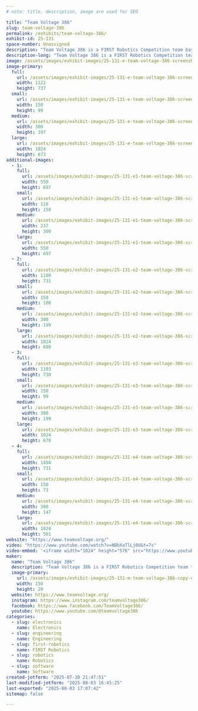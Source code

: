 ```yaml
---
# note: title, description, image are used for SEO

title: "Team Voltage 386"
slug: team-voltage-386
permalink: /exhibits/team-voltage-386/
exhibit-id: 25-131
space-number: Unassigned
description: "Team Voltage 386 is a FIRST Robotics Competition team based out of Melbourne, FL."
description-long: "Team Voltage 386 is a FIRST Robotics Competition team that teaches high school students mechanical, electrical, software, and business skills. Our goal is to inspire the next generation of student leaders through our mentorship and outreach with science, technology, engineering, art, and math principles."
image: /assets/images/exhibit-images/25-131-e-team-voltage-386-screenshot-2025-07-30-210922-300x197.png
image-primary: 
  full:
    url: /assets/images/exhibit-images/25-131-e-team-voltage-386-screenshot-2025-07-30-210922-full.png
    width: 1122
    height: 737
  small:
    url: /assets/images/exhibit-images/25-131-e-team-voltage-386-screenshot-2025-07-30-210922-150x99.png
    width: 150
    height: 99
  medium:
    url: /assets/images/exhibit-images/25-131-e-team-voltage-386-screenshot-2025-07-30-210922-300x197.png
    width: 300
    height: 197
  large:
    url: /assets/images/exhibit-images/25-131-e-team-voltage-386-screenshot-2025-07-30-210922-1024x673.png
    width: 1024
    height: 673
additional-images: 
  - 1:
    full:
      url: /assets/images/exhibit-images/25-131-e1-team-voltage-386-screenshot-2025-07-30-211323-full.png
      width: 550
      height: 697
    small:
      url: /assets/images/exhibit-images/25-131-e1-team-voltage-386-screenshot-2025-07-30-211323-118x150.png
      width: 118
      height: 150
    medium:
      url: /assets/images/exhibit-images/25-131-e1-team-voltage-386-screenshot-2025-07-30-211323-237x300.png
      width: 237
      height: 300
    large:
      url: /assets/images/exhibit-images/25-131-e1-team-voltage-386-screenshot-2025-07-30-211323-550x697.png
      width: 550
      height: 697
  - 2:
    full:
      url: /assets/images/exhibit-images/25-131-e2-team-voltage-386-screenshot-2025-07-30-211150-full.png
      width: 1100
      height: 731
    small:
      url: /assets/images/exhibit-images/25-131-e2-team-voltage-386-screenshot-2025-07-30-211150-150x100.png
      width: 150
      height: 100
    medium:
      url: /assets/images/exhibit-images/25-131-e2-team-voltage-386-screenshot-2025-07-30-211150-300x199.png
      width: 300
      height: 199
    large:
      url: /assets/images/exhibit-images/25-131-e2-team-voltage-386-screenshot-2025-07-30-211150-1024x680.png
      width: 1024
      height: 680
  - 3:
    full:
      url: /assets/images/exhibit-images/25-131-e3-team-voltage-386-screenshot-2025-07-30-211001-full.png
      width: 1103
      height: 730
    small:
      url: /assets/images/exhibit-images/25-131-e3-team-voltage-386-screenshot-2025-07-30-211001-150x99.png
      width: 150
      height: 99
    medium:
      url: /assets/images/exhibit-images/25-131-e3-team-voltage-386-screenshot-2025-07-30-211001-300x199.png
      width: 300
      height: 199
    large:
      url: /assets/images/exhibit-images/25-131-e3-team-voltage-386-screenshot-2025-07-30-211001-1024x678.png
      width: 1024
      height: 678
  - 4:
    full:
      url: /assets/images/exhibit-images/25-131-e4-team-voltage-386-screenshot-2025-07-30-211052-full.png
      width: 1494
      height: 731
    small:
      url: /assets/images/exhibit-images/25-131-e4-team-voltage-386-screenshot-2025-07-30-211052-150x73.png
      width: 150
      height: 73
    medium:
      url: /assets/images/exhibit-images/25-131-e4-team-voltage-386-screenshot-2025-07-30-211052-300x147.png
      width: 300
      height: 147
    large:
      url: /assets/images/exhibit-images/25-131-e4-team-voltage-386-screenshot-2025-07-30-211052-1024x501.png
      width: 1024
      height: 501
website: "https://www.teamvoltage.org/"
video: "https://www.youtube.com/watch?v=NBbXaTlLj0U&t=7s"
video-embed: '<iframe width="1024" height="576" src="https://www.youtube.com/embed/NBbXaTlLj0U?feature=oembed" frameborder="0" allow="accelerometer; autoplay; clipboard-write; encrypted-media; gyroscope; picture-in-picture; web-share" referrerpolicy="strict-origin-when-cross-origin" allowfullscreen title="FRC Team Voltage 386 - 2025 Impact Award Video"></iframe>'
maker: 
  name: "Team Voltage 386"
  description: "Team Voltage 386 is a FIRST Robotics Competition team that teaches high school students mechanical, electrical, software, and business skills. Our goal is to inspire the next generation of student leaders through our mentorship and outreach with science, technology, engineering, art, and math principles."
  image-primary:
    url: /assets/images/exhibit-images/25-131-m-team-voltage-386-copy-of-logo-that-doesn-t-kill-computers-150x29.png
    width: 150
    height: 29
  website: https://www.teamvoltage.org/
  instagram: https://www.instagram.com/teamvoltage386/
  facebook: https://www.facebook.com/TeamVoltage386/
  youtube: https://www.youtube.com/@teamvoltage386
categories: 
  - slug: electronics
    name: Electronics
  - slug: engineering
    name: Engineering
  - slug: first-robotics
    name: FIRST Robotics
  - slug: robotics
    name: Robotics
  - slug: software
    name: Software
created-jotform: "2025-07-30 21:47:51"
last-modified-jotform: "2025-08-03 16:45:25"
last-exported: "2025-08-03 17:07:42"
sitemap: false

---
```

